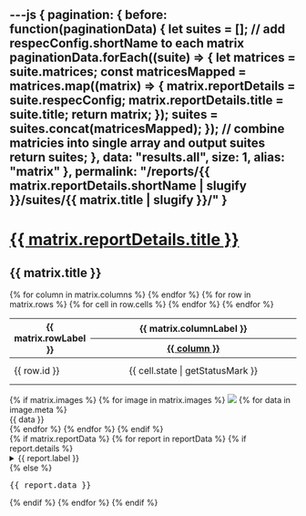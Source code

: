 ---js
{
  pagination: {
    before: function(paginationData) {
      let suites = [];
      // add respecConfig.shortName to each matrix
      paginationData.forEach((suite) => {
        let matrices = suite.matrices;
        const matricesMapped = matrices.map((matrix) => {
          matrix.reportDetails = suite.respecConfig;
          matrix.reportDetails.title = suite.title;
          return matrix;
        });
        suites = suites.concat(matricesMapped);
      });
      // combine matricies into single array and output suites
      return suites;
    },
    data: "results.all",
    size: 1,
    alias: "matrix"
  },
  permalink: "/reports/{{ matrix.reportDetails.shortName | slugify }}/suites/{{ matrix.title | slugify }}/"
}
---

# [{{ matrix.reportDetails.title }}](../../)

<section id="{{ matrix.title }}">
  <h2>{{ matrix.title }}</h2>
  <div>
    <table class="ui celled structured table">
      <thead>
        <tr>
          <th rowspan="2" width="20%">{{ matrix.rowLabel }}</th>
          <th class="center aligned" colspan={{ matrix.columns.length }} >{{ matrix.columnLabel }}</th>
        </tr>
        <tr>
        {% for column in matrix.columns %}
          <th><a href="/implementations/{{ column | removeSuffix | slugify  }}">{{ column }}</a></th>
        {% endfor %}
        </tr>
      </thead>
      <tbody>
      {% for row in matrix.rows %}
        <tr>
          <!--This is the name of the test-->
          <td>{{ row.id }}</td>
          <!--These contain if the test passed, failed, or was skipped-->
          {% for cell in row.cells %}
            <td class="{{ cell.state | getStatusColors }} {{ cell.optional | getOptional }}">
            <!-- Add tooltip for errors -->
              <div {% if cell.err %} data-tooltip="{{ cell.err.message | removeQuotes }}" {% endif %}
                style="
                  width: 100%;
                  display: flex;
                  min-height: 40px;
                  align-items: center;
                  justify-content: center;
                "
              >
                <div>{{ cell.state | getStatusMark }}</div>
              </div>
            </td>
          {% endfor %}
        </tr>
      {% endfor %}
      </tbody>
    </table>
  </div>
  <div>
    <div>
      <div>
      {% if matrix.images %}
        {% for image in matrix.images %}
          <img src={{ image.src }} />
          {% for data in image.meta %}
            <div>
              {{ data }}
            </div>
          {% endfor %}
        {% endfor %}
      {% endif %}
      </div>
      <div>
      {% if matrix.reportData %}
        {% for report in reportData %}
          {% if report.details %}
            <details>
              <summary>{{ report.label }}</summary>
              <pre>{{ report.data }}</pre>
            </details>
          {% else %}
            <pre>{{ report.data }}</pre>
          {% endif %}
        {% endfor %}
      {% endif %}
      </div>
    </div>
  </div>
</section>
